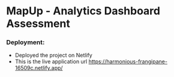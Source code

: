 # MapUp - Analytics Dashboard Assessment

### Deployment:

- Deployed the project on Netlify
- This is the live application url https://harmonious-frangipane-16509c.netlify.app/

